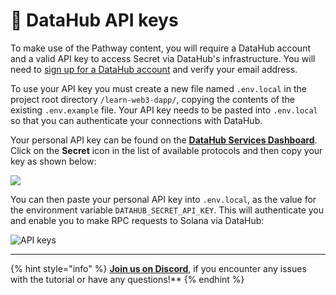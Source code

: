 # 🧩 DataHub API keys

To make use of the Pathway content, you will require a DataHub account and a valid API key to access Secret via DataHub's infrastructure.
You will need to [sign up for a DataHub account](https://auth.figment.io/sign_up) and verify your email address.

To use your API key you must create a new file named `.env.local` in the project root directory `/learn-web3-dapp/`, copying the contents of the existing `.env.example` file. Your API key needs to be pasted into `.env.local` so that you can authenticate your connections with DataHub.

Your personal API key can be found on the [**DataHub Services Dashboard**](https://datahub.figment.io/). Click on the **Secret** icon in the list of available protocols and then copy your key as shown below:

![](../../../.gitbook/assets/pathways/secret/secret-setup.gif)

You can then paste your personal API key into `.env.local`, as the value for the environment variable `DATAHUB_SECRET_API_KEY`. This will authenticate you and enable you to make RPC requests to Solana via DataHub:

![API keys](https://user-images.githubusercontent.com/2707197/136937480-1ca338a9-5a2d-4647-b3b6-f27292a26160.png)

---------------------------

{% hint style="info" %}
[**Join us on Discord**](https://discord.gg/fszyM7K), if you encounter any issues with the tutorial or have any questions!**
{% endhint %}
